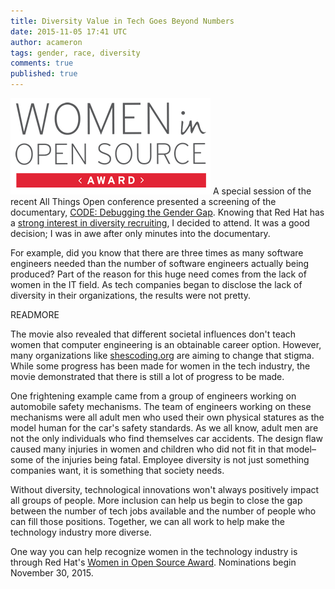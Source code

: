 ```yaml
---
title: Diversity Value in Tech Goes Beyond Numbers
date: 2015-11-05 17:41 UTC
author: acameron
tags: gender, race, diversity
comments: true
published: true
---
```

![Women in Open Source Logo](/images/blog/WOS_logo1-xsm.gif) A special session of the recent All Things Open conference presented a screening of the documentary, [CODE: Debugging the Gender Gap](http://www.codedocumentary.com/). Knowing that Red Hat has a [strong interest in diversity recruiting](http://www.redhat.com/en/about/blog/diversity-and-our-business), I decided to attend. It was a good decision; I was in awe after only minutes into the documentary.

For example, did you know that there are three times as many software engineers needed than the number of software engineers actually being produced? Part of the reason for this huge need comes from the lack of women in the IT field. As tech companies began to disclose the lack of diversity in their organizations, the results were not pretty.

READMORE

The movie also revealed that different societal influences don't teach women that computer engineering is an obtainable career option. However, many organizations like [shescoding.org](http://shescoding.org/) are aiming to change that stigma. While some progress has been made for women in the tech industry, the movie demonstrated that there is still a lot of progress to be made.

One frightening example came from a group of engineers working on automobile safety mechanisms. The team of engineers working on these mechanisms were all adult men who used their own physical statures as the model human for the car's safety standards. As we all know, adult men are not the only individuals who find themselves car accidents. The design flaw caused many injuries in women and children who did not fit in that model–some of the injuries being fatal. Employee diversity is not just something companies want, it is something that society needs.

Without diversity, technological innovations won't always positively impact all groups of people. More inclusion can help us begin to close the gap between the number of tech jobs available and the number of people who can fill those positions. Together, we can all work to help make the technology industry more diverse.

One way you can help recognize women in the technology industry is through Red Hat's [Women in Open Source Award](http://www.redhat.com/en/about/women-in-open-source). Nominations begin November 30, 2015.
